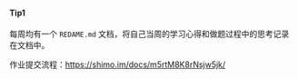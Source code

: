 
#### Tip1
每周均有一个 `REDAME.md` 文档，将自己当周的学习心得和做题过程中的思考记录在文档中。

作业提交流程：https://shimo.im/docs/m5rtM8K8rNsjw5jk/ 

